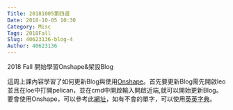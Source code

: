 ```yaml
---
Title: 20181005第四週
Date: 2018-10-05 10:30
Category: Misc
Tags: 2018Fall
Slug: 40623136-blog-4
Author: 40623136
---
```


2018 Fall 開始學習Onshape&架設Blog

<!-- PELICAN_END_SUMMARY -->

這周上課內容學習了如何更新Blog與使用[Onshape](https://www.onshape.com/)。首先要更新Blog需先開啟leo並且在loe中打開pelican，並在cmd中開啟輸入開啟近端,就可以開始更新Blog。要會使用Onshape，可以參考此[網址](http://mde.tw/cadp2018/downloads/1-1-Lesson%20Plan.pdf)，如有不會的單字，可以使用[英英字典](https://www.merriam-webster.com/)。


